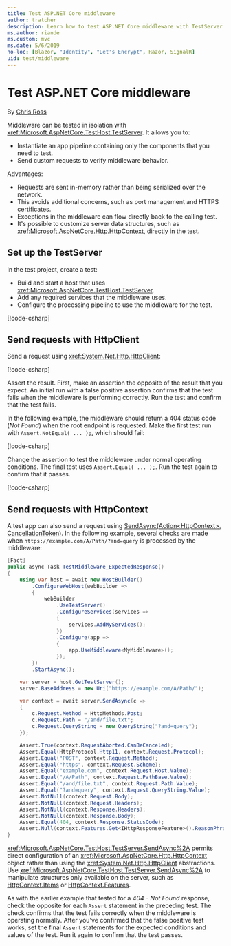 ```yaml
---
title: Test ASP.NET Core middleware
author: tratcher
description: Learn how to test ASP.NET Core middleware with TestServer.
ms.author: riande
ms.custom: mvc
ms.date: 5/6/2019
no-loc: [Blazor, "Identity", "Let's Encrypt", Razor, SignalR]
uid: test/middleware
---
```

# Test ASP.NET Core middleware

By [Chris Ross](https://github.com/Tratcher)

Middleware can be tested in isolation with <xref:Microsoft.AspNetCore.TestHost.TestServer>. It allows you to:

* Instantiate an app pipeline containing only the components that you need to test.
* Send custom requests to verify middleware behavior.

Advantages:

* Requests are sent in-memory rather than being serialized over the network.
* This avoids additional concerns, such as port management and HTTPS certificates.
* Exceptions in the middleware can flow directly back to the calling test.
* It's possible to customize server data structures, such as <xref:Microsoft.AspNetCore.Http.HttpContext>, directly in the test.

## Set up the TestServer

In the test project, create a test:

* Build and start a host that uses <xref:Microsoft.AspNetCore.TestHost.TestServer>.
* Add any required services that the middleware uses.
* Configure the processing pipeline to use the middleware for the test.

[!code-csharp[](middleware/samples_snapshot/3.x/setup.cs?highlight=4-18)]

## Send requests with HttpClient
Send a request using <xref:System.Net.Http.HttpClient>:

[!code-csharp[](middleware/samples_snapshot/3.x/request.cs?highlight=20)]

Assert the result. First, make an assertion the opposite of the result that you expect. An initial run with a false positive assertion confirms that the test fails when the middleware is performing correctly. Run the test and confirm that the test fails.

In the following example, the middleware should return a 404 status code (*Not Found*) when the root endpoint is requested. Make the first test run with `Assert.NotEqual( ... );`, which should fail:

[!code-csharp[](middleware/samples_snapshot/3.x/false-failure-check.cs?highlight=22)]

Change the assertion to test the middleware under normal operating conditions. The final test uses `Assert.Equal( ... );`. Run the test again to confirm that it passes.

[!code-csharp[](middleware/samples_snapshot/3.x/final-test.cs?highlight=22)]

## Send requests with HttpContext

A test app can also send a request using [SendAsync(Action\<HttpContext>, CancellationToken)](xref:Microsoft.AspNetCore.TestHost.TestServer.SendAsync%2A). In the following example, several checks are made when `https://example.com/A/Path/?and=query` is processed by the middleware:

```csharp
[Fact]
public async Task TestMiddleware_ExpectedResponse()
{
    using var host = await new HostBuilder()
        .ConfigureWebHost(webBuilder =>
        {
            webBuilder
                .UseTestServer()
                .ConfigureServices(services =>
                {
                    services.AddMyServices();
                })
                .Configure(app =>
                {
                    app.UseMiddleware<MyMiddleware>();
                });
        })
        .StartAsync();

    var server = host.GetTestServer();
    server.BaseAddress = new Uri("https://example.com/A/Path/");

    var context = await server.SendAsync(c =>
    {
        c.Request.Method = HttpMethods.Post;
        c.Request.Path = "/and/file.txt";
        c.Request.QueryString = new QueryString("?and=query");
    });

    Assert.True(context.RequestAborted.CanBeCanceled);
    Assert.Equal(HttpProtocol.Http11, context.Request.Protocol);
    Assert.Equal("POST", context.Request.Method);
    Assert.Equal("https", context.Request.Scheme);
    Assert.Equal("example.com", context.Request.Host.Value);
    Assert.Equal("/A/Path", context.Request.PathBase.Value);
    Assert.Equal("/and/file.txt", context.Request.Path.Value);
    Assert.Equal("?and=query", context.Request.QueryString.Value);
    Assert.NotNull(context.Request.Body);
    Assert.NotNull(context.Request.Headers);
    Assert.NotNull(context.Response.Headers);
    Assert.NotNull(context.Response.Body);
    Assert.Equal(404, context.Response.StatusCode);
    Assert.Null(context.Features.Get<IHttpResponseFeature>().ReasonPhrase);
}
```

<xref:Microsoft.AspNetCore.TestHost.TestServer.SendAsync%2A> permits direct configuration of an <xref:Microsoft.AspNetCore.Http.HttpContext> object rather than using the <xref:System.Net.Http.HttpClient> abstractions. Use <xref:Microsoft.AspNetCore.TestHost.TestServer.SendAsync%2A> to manipulate structures only available on the server, such as [HttpContext.Items](xref:Microsoft.AspNetCore.Http.HttpContext.Items) or [HttpContext.Features](xref:Microsoft.AspNetCore.Http.HttpContext.Features).

As with the earlier example that tested for a *404 - Not Found* response, check the opposite for each `Assert` statement in the preceding test. The check confirms that the test fails correctly when the middleware is operating normally. After you've confirmed that the false positive test works, set the final `Assert` statements for the expected conditions and values of the test. Run it again to confirm that the test passes.
